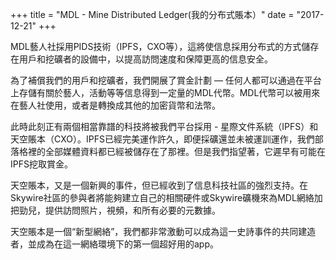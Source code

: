 +++
title = "MDL - Mine Distributed Ledger(我的分布式賬本）"
date = "2017-12-21"
+++

MDL藝人社採用PIDS技術（IPFS，CXO等），這將使信息採用分布式的方式儲存在用戶和挖礦者的設備中，以提高訪問速度和保障更高的信息安全。

為了補償我們的用戶和挖礦者，我們開展了賞金計劃 — 任何人都可以通過在平台上存儲有關於藝人，活動等等信息得到一定量的MDL代幣。MDL代幣可以被用來在藝人社使用，或者是轉換成其他的加密貨幣和法幣。

此時此刻正有兩個相當靠譜的科技將被我們平台採用 - 星際文件系統（IPFS）和天空賬本（CXO）。IPFS已經完美運作許久，即便採礦還並未被運訓運作，我們部落格裡的全部媒體資料都已經被儲存在了那裡。但是我們指望著，它遲早有可能在IPFS挖取賞金。

天空賬本，又是一個新興的事件，但已經收到了信息科技社區的強烈支持。在Skywire社區的參與者將能夠建立自己的相關硬件或Skywire礦機來為MDL網絡加把勁兒，提供訪問照片，視頻，和所有必要的元數據。

天空賬本是一個“新型網絡”，我們都非常激動可以成為這一史詩事件的共同建造者，並成為在這一網絡環境下的第一個超好用的app。
